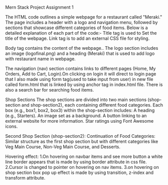 Mern Stack Project Assignment 1

The HTML code outlines a simple webpage for a restaurant called "Meraki." The page includes a header with a logo and navigation menu, followed by sections that showcase different categories of food items. Below is a detailed explanation of each part of the code:-
Title tag is used to Set the title of the webpage.
Link tag is to add an external CSS file for styling.

Body tag contains the content of the webpage..
The logo section includes an image (logofinal.png) and a heading (Meraki) that is used to add logo with restaurant name in webpage. 

The navigation (nav) section contains links to different pages (Home, My Orders, Add to Cart, Login).On clicking on login it will direct to login page that I also made using form tag(used to take input from user) in new file called form.html that is linked by using anchor tag in index.html file.
There is also a search bar for searching food items.

Shop Sections
The shop sections are divided into two main sections (shop-section and shop-section2), each containing different food categories.
Each box (e.g., box1, box2, box3) within the shop-section includes:
A heading (e.g., Starters).
An image set as a background.
A button linking to an external website for more information.
Star ratings using Font Awesome icons.

Second Shop Section (shop-section2):
Continuation of Food Categories: Similar structure as the first shop section but with different categories like Veg Main Course, Non-Veg Main Course, and Desserts.

Hovering effect:
1.On hovering on navbar items and see more button a white line border appears that is made by using border attribute in css file.
2.Cursor is changed to pointer on hovering on nav items.
3.on hovering on shop section box pop up effect is made by using transition, z-index and transform attribute.